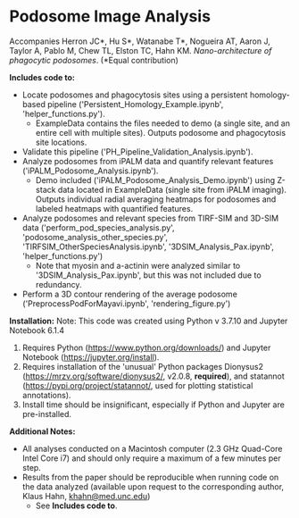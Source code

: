 # Podosome Image Analysis 

Accompanies Herron JC\*, Hu S\*, Watanabe T\*, Nogueira AT, Aaron J, Taylor A, Pablo M, Chew TL, Elston TC, Hahn KM. <i>Nano-architecture of phagocytic podosomes</i>. (\*Equal contribution)


__Includes code to:__
- Locate podosomes and phagocytosis sites using a persistent homology-based pipeline ('Persistent_Homology_Example.ipynb', 'helper_functions.py').
	- ExampleData contains the files needed to demo (a single site, and an entire cell with multiple sites). Outputs podosome and phagocytosis site locations.
- Validate this pipeline ('PH_Pipeline_Validation_Analysis.ipynb').
- Analyze podosomes from iPALM data and quantify relevant features ('iPALM_Podosome_Analysis.ipynb').
	- Demo included ('iPALM_Podosome_Analysis_Demo.ipynb') using Z-stack data located in ExampleData (single site from iPALM imaging). Outputs individual radial averaging heatmaps for podosomes and labeled heatmaps with quantified features.
- Analyze podosomes and relevant species from TIRF-SIM and 3D-SIM data ('perform_pod_species_analysis.py', 'podosome_analysis_other_species.py', 'TIRFSIM_OtherSpeciesAnalysis.ipynb', '3DSIM_Analysis_Pax.ipynb', 'helper_functions.py')
	- Note that myosin and a-actinin were analyzed similar to '3DSIM_Analysis_Pax.ipynb', but this was not included due to redundancy.
- Perform a 3D contour rendering of the average podosome ('PreprocessPodForMayavi.ipynb', 'rendering_figure.py')


__Installation:__
Note: This code was created using Python v 3.7.10 and Jupyter Notebook 6.1.4
1. Requires Python (https://www.python.org/downloads/) and Jupyter Notebook (https://jupyter.org/install).
2. Requires installation of the 'unusual' Python packages Dionysus2 (https://mrzv.org/software/dionysus2/, v2.0.8, __required__), and statannot (https://pypi.org/project/statannot/, used for plotting statistical annotations). 
3. Install time should be insignificant, especially if Python and Jupyter are pre-installed. 

__Additional Notes:__
- All analyses conducted on a Macintosh computer (2.3 GHz Quad-Core Intel Core i7) and should only require a maximum of a few minutes per step. 
- Results from the paper should be reproducible when running code on the data analyzed (available upon request to the corresponding author, Klaus Hahn, khahn@med.unc.edu)
	- See __Includes code to__.




